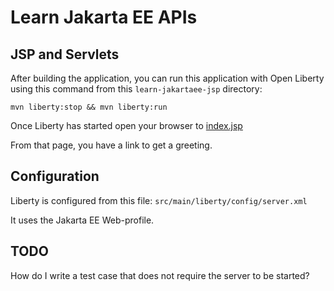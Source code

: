 Learn Jakarta EE APIs
=====================

## JSP and Servlets

After building the application, you can run this application with Open Liberty using 
this command from this `learn-jakartaee-jsp` directory:

```
mvn liberty:stop && mvn liberty:run
```

Once Liberty has started open your browser to [index.jsp](http://localhost:9080/learn-jakartaee-jsp/index.jsp)

From that page, you have a link to get a greeting.

## Configuration

Liberty is configured from this file: `src/main/liberty/config/server.xml`

It uses the Jakarta EE Web-profile.

## TODO

How do I write a test case that does not require the server to be started?